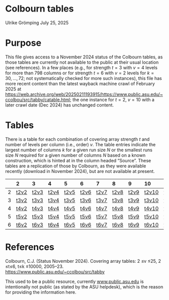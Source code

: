 Colbourn tables
================
Ulrike Grömping
July 25, 2025

# Purpose

This file gives access to a November 2024 status of the Colbourn tables,
as those tables are currently not available to the public at their usual
location (see references). In a few places (e.g., for strength $`t=3`$
with $`v=4`$ levels for more than 798 columns or for strength $`t=6`$
with $`v=2`$ levels for $`k=30,\dots,72`$; not systematically checked
for more such instances), this file has more recent content than the
latest wayback machine crawl of February 2025 at
<https://web.archive.org/web/20250211193915/https://www.public.asu.edu/~ccolbou/src/tabby/catable.html>;
the one instance for $`t=2`$, $`v=10`$ with a later crawl date (Dec
2024) has unchanged content.

# Tables

There is a table for each combination of covering array strength *t* and
number of levels per column (i.e., order) *v*. The table entries
indicate the largest number of columns *k* for a given run size *N* or
the smallest runs size *N* required for a given number of columns *N*
based on a known construction, which is hinted at in the column headed
“Source”. These tables are a replication of those by Colbourn, as they
were available recently (download in November 2024), but are not
available at present.

|  | 2 | 3 | 4 | 5 | 6 | 7 | 8 | 9 | 10 | 11 | 12 | 13 | 14 | 15 | 16 | 17 | 18 | 19 | 20 | 21 | 22 | 23 | 24 | 25 |
|:---|:---|:---|:---|:---|:---|:---|:---|:---|:---|:---|:---|:---|:---|:---|:---|:---|:---|:---|:---|:---|:---|:---|:---|:---|
| 2 | <a href='https://www.data2intelligence.de/ColbournTables/t2v2.html'>t2v2</a> | <a href='https://www.data2intelligence.de/ColbournTables/t2v3.html'>t2v3</a> | <a href='https://www.data2intelligence.de/ColbournTables/t2v4.html'>t2v4</a> | <a href='https://www.data2intelligence.de/ColbournTables/t2v5.html'>t2v5</a> | <a href='https://www.data2intelligence.de/ColbournTables/t2v6.html'>t2v6</a> | <a href='https://www.data2intelligence.de/ColbournTables/t2v7.html'>t2v7</a> | <a href='https://www.data2intelligence.de/ColbournTables/t2v8.html'>t2v8</a> | <a href='https://www.data2intelligence.de/ColbournTables/t2v9.html'>t2v9</a> | <a href='https://www.data2intelligence.de/ColbournTables/t2v10.html'>t2v10</a> | <a href='https://www.data2intelligence.de/ColbournTables/t2v11.html'>t2v11</a> | <a href='https://www.data2intelligence.de/ColbournTables/t2v12.html'>t2v12</a> | <a href='https://www.data2intelligence.de/ColbournTables/t2v13.html'>t2v13</a> | <a href='https://www.data2intelligence.de/ColbournTables/t2v14.html'>t2v14</a> | <a href='https://www.data2intelligence.de/ColbournTables/t2v15.html'>t2v15</a> | <a href='https://www.data2intelligence.de/ColbournTables/t2v16.html'>t2v16</a> | <a href='https://www.data2intelligence.de/ColbournTables/t2v17.html'>t2v17</a> | <a href='https://www.data2intelligence.de/ColbournTables/t2v18.html'>t2v18</a> | <a href='https://www.data2intelligence.de/ColbournTables/t2v19.html'>t2v19</a> | <a href='https://www.data2intelligence.de/ColbournTables/t2v20.html'>t2v20</a> | <a href='https://www.data2intelligence.de/ColbournTables/t2v21.html'>t2v21</a> | <a href='https://www.data2intelligence.de/ColbournTables/t2v22.html'>t2v22</a> | <a href='https://www.data2intelligence.de/ColbournTables/t2v23.html'>t2v23</a> | <a href='https://www.data2intelligence.de/ColbournTables/t2v24.html'>t2v24</a> | <a href='https://www.data2intelligence.de/ColbournTables/t2v25.html'>t2v25</a> |
| 3 | <a href='https://www.data2intelligence.de/ColbournTables/t3v2.html'>t3v2</a> | <a href='https://www.data2intelligence.de/ColbournTables/t3v3.html'>t3v3</a> | <a href='https://www.data2intelligence.de/ColbournTables/t3v4.html'>t3v4</a> | <a href='https://www.data2intelligence.de/ColbournTables/t3v5.html'>t3v5</a> | <a href='https://www.data2intelligence.de/ColbournTables/t3v6.html'>t3v6</a> | <a href='https://www.data2intelligence.de/ColbournTables/t3v7.html'>t3v7</a> | <a href='https://www.data2intelligence.de/ColbournTables/t3v8.html'>t3v8</a> | <a href='https://www.data2intelligence.de/ColbournTables/t3v9.html'>t3v9</a> | <a href='https://www.data2intelligence.de/ColbournTables/t3v10.html'>t3v10</a> | <a href='https://www.data2intelligence.de/ColbournTables/t3v11.html'>t3v11</a> | <a href='https://www.data2intelligence.de/ColbournTables/t3v12.html'>t3v12</a> | <a href='https://www.data2intelligence.de/ColbournTables/t3v13.html'>t3v13</a> | <a href='https://www.data2intelligence.de/ColbournTables/t3v14.html'>t3v14</a> | <a href='https://www.data2intelligence.de/ColbournTables/t3v15.html'>t3v15</a> | <a href='https://www.data2intelligence.de/ColbournTables/t3v16.html'>t3v16</a> | <a href='https://www.data2intelligence.de/ColbournTables/t3v17.html'>t3v17</a> | <a href='https://www.data2intelligence.de/ColbournTables/t3v18.html'>t3v18</a> | <a href='https://www.data2intelligence.de/ColbournTables/t3v19.html'>t3v19</a> | <a href='https://www.data2intelligence.de/ColbournTables/t3v20.html'>t3v20</a> | <a href='https://www.data2intelligence.de/ColbournTables/t3v21.html'>t3v21</a> | <a href='https://www.data2intelligence.de/ColbournTables/t3v22.html'>t3v22</a> | <a href='https://www.data2intelligence.de/ColbournTables/t3v23.html'>t3v23</a> | <a href='https://www.data2intelligence.de/ColbournTables/t3v24.html'>t3v24</a> | <a href='https://www.data2intelligence.de/ColbournTables/t3v25.html'>t3v25</a> |
| 4 | <a href='https://www.data2intelligence.de/ColbournTables/t4v2.html'>t4v2</a> | <a href='https://www.data2intelligence.de/ColbournTables/t4v3.html'>t4v3</a> | <a href='https://www.data2intelligence.de/ColbournTables/t4v4.html'>t4v4</a> | <a href='https://www.data2intelligence.de/ColbournTables/t4v5.html'>t4v5</a> | <a href='https://www.data2intelligence.de/ColbournTables/t4v6.html'>t4v6</a> | <a href='https://www.data2intelligence.de/ColbournTables/t4v7.html'>t4v7</a> | <a href='https://www.data2intelligence.de/ColbournTables/t4v8.html'>t4v8</a> | <a href='https://www.data2intelligence.de/ColbournTables/t4v9.html'>t4v9</a> | <a href='https://www.data2intelligence.de/ColbournTables/t4v10.html'>t4v10</a> | <a href='https://www.data2intelligence.de/ColbournTables/t4v11.html'>t4v11</a> | <a href='https://www.data2intelligence.de/ColbournTables/t4v12.html'>t4v12</a> | <a href='https://www.data2intelligence.de/ColbournTables/t4v13.html'>t4v13</a> | <a href='https://www.data2intelligence.de/ColbournTables/t4v14.html'>t4v14</a> | <a href='https://www.data2intelligence.de/ColbournTables/t4v15.html'>t4v15</a> | <a href='https://www.data2intelligence.de/ColbournTables/t4v16.html'>t4v16</a> | <a href='https://www.data2intelligence.de/ColbournTables/t4v17.html'>t4v17</a> | <a href='https://www.data2intelligence.de/ColbournTables/t4v18.html'>t4v18</a> | <a href='https://www.data2intelligence.de/ColbournTables/t4v19.html'>t4v19</a> | <a href='https://www.data2intelligence.de/ColbournTables/t4v20.html'>t4v20</a> | <a href='https://www.data2intelligence.de/ColbournTables/t4v21.html'>t4v21</a> | <a href='https://www.data2intelligence.de/ColbournTables/t4v22.html'>t4v22</a> | <a href='https://www.data2intelligence.de/ColbournTables/t4v23.html'>t4v23</a> | <a href='https://www.data2intelligence.de/ColbournTables/t4v24.html'>t4v24</a> | <a href='https://www.data2intelligence.de/ColbournTables/t4v25.html'>t4v25</a> |
| 5 | <a href='https://www.data2intelligence.de/ColbournTables/t5v2.html'>t5v2</a> | <a href='https://www.data2intelligence.de/ColbournTables/t5v3.html'>t5v3</a> | <a href='https://www.data2intelligence.de/ColbournTables/t5v4.html'>t5v4</a> | <a href='https://www.data2intelligence.de/ColbournTables/t5v5.html'>t5v5</a> | <a href='https://www.data2intelligence.de/ColbournTables/t5v6.html'>t5v6</a> | <a href='https://www.data2intelligence.de/ColbournTables/t5v7.html'>t5v7</a> | <a href='https://www.data2intelligence.de/ColbournTables/t5v8.html'>t5v8</a> | <a href='https://www.data2intelligence.de/ColbournTables/t5v9.html'>t5v9</a> | <a href='https://www.data2intelligence.de/ColbournTables/t5v10.html'>t5v10</a> | <a href='https://www.data2intelligence.de/ColbournTables/t5v11.html'>t5v11</a> | <a href='https://www.data2intelligence.de/ColbournTables/t5v12.html'>t5v12</a> | <a href='https://www.data2intelligence.de/ColbournTables/t5v13.html'>t5v13</a> | <a href='https://www.data2intelligence.de/ColbournTables/t5v14.html'>t5v14</a> | <a href='https://www.data2intelligence.de/ColbournTables/t5v15.html'>t5v15</a> | <a href='https://www.data2intelligence.de/ColbournTables/t5v16.html'>t5v16</a> | <a href='https://www.data2intelligence.de/ColbournTables/t5v17.html'>t5v17</a> | <a href='https://www.data2intelligence.de/ColbournTables/t5v18.html'>t5v18</a> | <a href='https://www.data2intelligence.de/ColbournTables/t5v19.html'>t5v19</a> | <a href='https://www.data2intelligence.de/ColbournTables/t5v20.html'>t5v20</a> | <a href='https://www.data2intelligence.de/ColbournTables/t5v21.html'>t5v21</a> | <a href='https://www.data2intelligence.de/ColbournTables/t5v22.html'>t5v22</a> | <a href='https://www.data2intelligence.de/ColbournTables/t5v23.html'>t5v23</a> | <a href='https://www.data2intelligence.de/ColbournTables/t5v24.html'>t5v24</a> | <a href='https://www.data2intelligence.de/ColbournTables/t5v25.html'>t5v25</a> |
| 6 | <a href='https://www.data2intelligence.de/ColbournTables/t6v2.html'>t6v2</a> | <a href='https://www.data2intelligence.de/ColbournTables/t6v3.html'>t6v3</a> | <a href='https://www.data2intelligence.de/ColbournTables/t6v4.html'>t6v4</a> | <a href='https://www.data2intelligence.de/ColbournTables/t6v5.html'>t6v5</a> | <a href='https://www.data2intelligence.de/ColbournTables/t6v6.html'>t6v6</a> | <a href='https://www.data2intelligence.de/ColbournTables/t6v7.html'>t6v7</a> | <a href='https://www.data2intelligence.de/ColbournTables/t6v8.html'>t6v8</a> | <a href='https://www.data2intelligence.de/ColbournTables/t6v9.html'>t6v9</a> | <a href='https://www.data2intelligence.de/ColbournTables/t6v10.html'>t6v10</a> | <a href='https://www.data2intelligence.de/ColbournTables/t6v11.html'>t6v11</a> | <a href='https://www.data2intelligence.de/ColbournTables/t6v12.html'>t6v12</a> | <a href='https://www.data2intelligence.de/ColbournTables/t6v13.html'>t6v13</a> | <a href='https://www.data2intelligence.de/ColbournTables/t6v14.html'>t6v14</a> | <a href='https://www.data2intelligence.de/ColbournTables/t6v15.html'>t6v15</a> | <a href='https://www.data2intelligence.de/ColbournTables/t6v16.html'>t6v16</a> | <a href='https://www.data2intelligence.de/ColbournTables/t6v17.html'>t6v17</a> | <a href='https://www.data2intelligence.de/ColbournTables/t6v18.html'>t6v18</a> | <a href='https://www.data2intelligence.de/ColbournTables/t6v19.html'>t6v19</a> | <a href='https://www.data2intelligence.de/ColbournTables/t6v20.html'>t6v20</a> | <a href='https://www.data2intelligence.de/ColbournTables/t6v21.html'>t6v21</a> | <a href='https://www.data2intelligence.de/ColbournTables/t6v22.html'>t6v22</a> | <a href='https://www.data2intelligence.de/ColbournTables/t6v23.html'>t6v23</a> | <a href='https://www.data2intelligence.de/ColbournTables/t6v24.html'>t6v24</a> | <a href='https://www.data2intelligence.de/ColbournTables/t6v25.html'>t6v25</a> |

# References

Colbourn, C.J. (Status November 2024). Covering array tables: 2 ≤v ≤25,
2 ≤t≤6, t≤k ≤10000, 2005–23.
<https://www.public.asu.edu/~ccolbou/src/tabby>

This used to be a public resource, currently www.public.asu.edu is
intentionally not public (as stated by the ASU helpdesk), which is the
reason for providing the information here.

